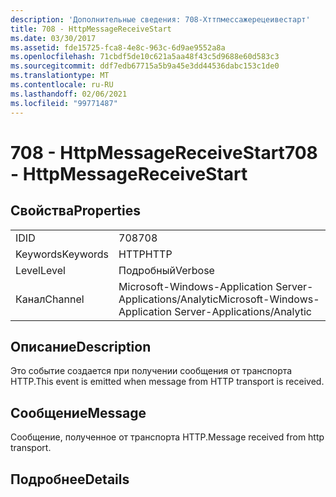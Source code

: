 ```yaml
---
description: 'Дополнительные сведения: 708-Хттпмессажерецеивестарт'
title: 708 - HttpMessageReceiveStart
ms.date: 03/30/2017
ms.assetid: fde15725-fca8-4e8c-963c-6d9ae9552a8a
ms.openlocfilehash: 71cbdf5de10c621a5aa48f43c5d9688e60d583c3
ms.sourcegitcommit: ddf7edb67715a5b9a45e3dd44536dabc153c1de0
ms.translationtype: MT
ms.contentlocale: ru-RU
ms.lasthandoff: 02/06/2021
ms.locfileid: "99771487"
---
```

# <a name="708---httpmessagereceivestart"></a><span data-ttu-id="b058d-103">708 - HttpMessageReceiveStart</span><span class="sxs-lookup"><span data-stu-id="b058d-103">708 - HttpMessageReceiveStart</span></span>

## <a name="properties"></a><span data-ttu-id="b058d-104">Свойства</span><span class="sxs-lookup"><span data-stu-id="b058d-104">Properties</span></span>  
  
|||  
|-|-|  
|<span data-ttu-id="b058d-105">ID</span><span class="sxs-lookup"><span data-stu-id="b058d-105">ID</span></span>|<span data-ttu-id="b058d-106">708</span><span class="sxs-lookup"><span data-stu-id="b058d-106">708</span></span>|  
|<span data-ttu-id="b058d-107">Keywords</span><span class="sxs-lookup"><span data-stu-id="b058d-107">Keywords</span></span>|<span data-ttu-id="b058d-108">HTTP</span><span class="sxs-lookup"><span data-stu-id="b058d-108">HTTP</span></span>|  
|<span data-ttu-id="b058d-109">Level</span><span class="sxs-lookup"><span data-stu-id="b058d-109">Level</span></span>|<span data-ttu-id="b058d-110">Подробный</span><span class="sxs-lookup"><span data-stu-id="b058d-110">Verbose</span></span>|  
|<span data-ttu-id="b058d-111">Канал</span><span class="sxs-lookup"><span data-stu-id="b058d-111">Channel</span></span>|<span data-ttu-id="b058d-112">Microsoft-Windows-Application Server-Applications/Analytic</span><span class="sxs-lookup"><span data-stu-id="b058d-112">Microsoft-Windows-Application Server-Applications/Analytic</span></span>|  
  
## <a name="description"></a><span data-ttu-id="b058d-113">Описание</span><span class="sxs-lookup"><span data-stu-id="b058d-113">Description</span></span>  

 <span data-ttu-id="b058d-114">Это событие создается при получении сообщения от транспорта HTTP.</span><span class="sxs-lookup"><span data-stu-id="b058d-114">This event is emitted when message from HTTP transport is received.</span></span>  
  
## <a name="message"></a><span data-ttu-id="b058d-115">Сообщение</span><span class="sxs-lookup"><span data-stu-id="b058d-115">Message</span></span>  

 <span data-ttu-id="b058d-116">Сообщение, полученное от транспорта HTTP.</span><span class="sxs-lookup"><span data-stu-id="b058d-116">Message received from http transport.</span></span>  
  
## <a name="details"></a><span data-ttu-id="b058d-117">Подробнее</span><span class="sxs-lookup"><span data-stu-id="b058d-117">Details</span></span>
